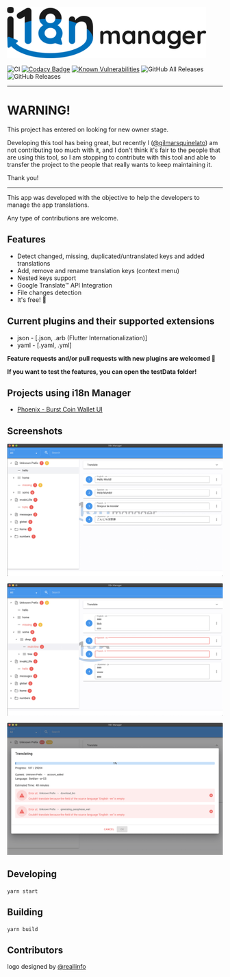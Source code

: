 <p align="left"><img src="logo/horizontal.png" alt="i18n-manager" height="120px"></p>

![CI](https://github.com/gilmarsquinelato/i18n-manager/workflows/CI/badge.svg?branch=development)
[![Codacy Badge](https://api.codacy.com/project/badge/Grade/8acca046a7fc462fbfe69677984cff91)](https://www.codacy.com/project/gilmarsquinelato/i18n-manager/dashboard?utm_source=github.com&amp;utm_medium=referral&amp;utm_content=gilmarsquinelato/i18n-manager&amp;utm_campaign=Badge_Grade_Dashboard)
[![Known Vulnerabilities](https://snyk.io/test/github/gilmarsquinelato/i18n-manager/badge.svg?targetFile=package.json)](https://snyk.io/test/github/gilmarsquinelato/i18n-manager?targetFile=package.json)
![GitHub All Releases](https://img.shields.io/github/downloads/gilmarsquinelato/i18n-manager/total)
![GitHub Releases](https://img.shields.io/github/downloads/gilmarsquinelato/i18n-manager/latest/total)

------
# WARNING!

This project has entered on looking for new owner stage.

Developing this tool has being great, but recently I ([@gilmarsquinelato](https://github.com/gilmarsquinelato)) am not contributing too much with it, and I don't think it's fair to the people that are 
using this tool, so I am stopping to contribute with this tool and able to transfer the project to the people that really wants to keep maintaining it.

Thank you!

------ 

This app was developed with the objective to help the developers to manage the app translations.

Any type of contributions are welcome.

## Features

* Detect changed, missing, duplicated/untranslated keys and added translations
* Add, remove and rename translation keys (context menu)
* Nested keys support
* Google Translate™ API Integration
* File changes detection
* It's free! 🙂

## Current plugins and their supported extensions

* json - [.json, .arb (Flutter Internationalization)]
* yaml - [.yaml, .yml]

**Feature requests and/or pull requests with new plugins are welcomed 🙂**

**If you want to test the features, you can open the testData folder!**

## Projects using i18n Manager

* [Phoenix - Burst Coin Wallet UI](https://github.com/burst-apps-team/phoenix)

## Screenshots

![](./screenshots/pic-1.png)

![](./screenshots/pic-2.png)

![](./screenshots/pic-3.png)

## Developing

```yarn start```

## Building

```yarn build```

## Contributors

logo designed by [@reallinfo](https://github.com/reallinfo)
